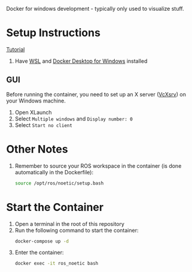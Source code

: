 Docker for windows development - typically only used to visualize stuff.

# Setup Instructions
[Tutorial](https://www.youtube.com/watch?v=qWuudNxFGOQ)

1. Have [WSL](https://learn.microsoft.com/en-us/windows/wsl/install) and [Docker Desktop for Windows](https://docs.docker.com/desktop/setup/install/windows-install/) installed


## GUI
Before running the container, you need to set up an X server ([VcXsrv](https://sourceforge.net/projects/vcxsrv/)) on your Windows machine.
1. Open XLaunch
1. Select `Multiple windows` and `Display number: 0`
1. Select `Start no client`


# Other Notes
1. Remember to source your ROS workspace in the container (is done automatically in the Dockerfile):
    ```bash
    source /opt/ros/noetic/setup.bash
    ```


# Start the Container
1. Open a terminal in the root of this repository
1. Run the following command to start the container:
    ```bash
    docker-compose up -d
    ```
1. Enter the container:
    ```bash
    docker exec -it ros_noetic bash
    ```
